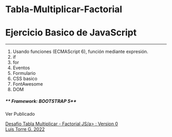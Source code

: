 # Tabla-Multiplicar-Factorial

<h1>Ejercicio Basico de JavaScript</h1>
<hr>

<ol>
  <li>Usando funciones (ECMAScript 6), función mediante expresión.</li>
  <li>if</li>
 <li>for</li>
 <li>Eventos</li>
  <li>Formulario</li>
  <li>CSS basico</li>
  <li>FontAwesome</li>
  <li>DOM</li>
  </ol>
  
  <h5>** Framework: BOOTSTRAP 5**</h5>
  
  <p>Ver Publicado</p>
  <a href="https://latiscool.github.io/Tabla-Multiplicar-Factorial/">Desafio Tabla Multiplicar - Factorial JS/a> : Version 0<br>
  Luis Torre G. 2022
